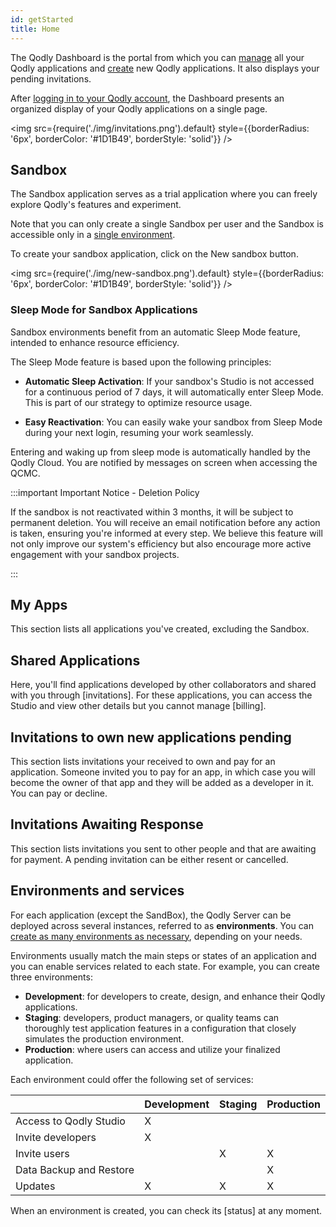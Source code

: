 ```yaml
---
id: getStarted
title: Home
---
```




The Qodly Dashboard is the portal from which you can [manage](application-management.md) all your Qodly applications and [create](creating-apps.md) new Qodly applications. It also displays your pending invitations.

After [logging in to your Qodly account](../concepts/quickstart.md), the Dashboard presents an organized display of your Qodly applications on a single page.

<img src={require('./img/invitations.png').default} style={{borderRadius: '6px', borderColor: '#1D1B49', borderStyle: 'solid'}} />


## Sandbox

The Sandbox application serves as a trial application where you can freely explore Qodly's features and experiment. 

Note that you can only create a single Sandbox per user and the Sandbox is accessible only in a [single environment](#environments-and-services). 

To create your sandbox application, click on the New sandbox button. 

<img src={require('./img/new-sandbox.png').default} style={{borderRadius: '6px', borderColor: '#1D1B49', borderStyle: 'solid'}} />



### Sleep Mode for Sandbox Applications

Sandbox environments benefit from an automatic Sleep Mode feature, intended to enhance resource efficiency. 

The Sleep Mode feature is based upon the following principles:

- **Automatic Sleep Activation**: If your sandbox's Studio is not accessed for a continuous period of 7 days, it will automatically enter Sleep Mode. This is part of our strategy to optimize resource usage.

- **Easy Reactivation**: You can easily wake your sandbox from Sleep Mode during your next login, resuming your work seamlessly.

Entering and waking up from sleep mode is automatically handled by the Qodly Cloud. You are notified by messages on screen when accessing the QCMC.

:::important Important Notice - Deletion Policy

If the sandbox is not reactivated within 3 months, it will be subject to permanent deletion.
You will receive an email notification before any action is taken, ensuring you're informed at every step.
We believe this feature will not only improve our system's efficiency but also encourage more active engagement with your sandbox projects.

:::


## My Apps

This section lists all applications you've created, excluding the Sandbox. 


## Shared Applications

Here, you'll find applications developed by other collaborators and shared with you through [invitations]. For these applications, you can access the Studio and view other details but you cannot manage [billing]. 


## Invitations to own new applications pending

This section lists invitations your received to own and pay for an application. Someone invited you to pay for an app, in which case you will become the owner of that app and they will be added as a developer in it. You can pay or decline.

## Invitations Awaiting Response

This section lists invitations you sent to other people and that are awaiting for payment. A pending invitation can be either resent or cancelled.


## Environments and services

For each application (except the SandBox), the Qodly Server can be deployed across several instances, referred to as **environments**. You can [create as many environments as necessary](creating-apps.md#add-environment), depending on your needs. 

Environments usually match the main steps or states of an application and you can enable services related to each state. For example, you can create three environments: 

- **Development**: for developers to create, design, and enhance their Qodly applications.
- **Staging**: developers, product managers, or quality teams can thoroughly test application features in a configuration that closely simulates the production environment.
- **Production**: where users can access and utilize your finalized application.

Each environment could offer the following set of services:

||Development|Staging|Production|
|---|---|---|---|
|Access to Qodly Studio|X|||
|Invite developers|X|||
|Invite users||X|X|
|Data Backup and Restore|||X|
|Updates|X|X|X|

When an environment is created, you can check its [status] at any moment.  


